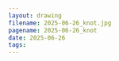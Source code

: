 ```yaml
---
layout: drawing
filename: 2025-06-26_knot.jpg
pagename: 2025-06-26_knot
date: 2025-06-26
tags:
---
```

